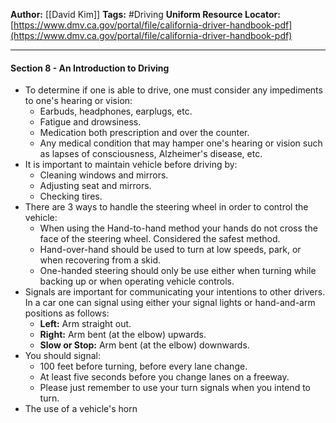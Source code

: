 **Author:** [[David Kim]] 
**Tags:** #Driving
**Uniform Resource Locator:**  [https://www.dmv.ca.gov/portal/file/california-driver-handbook-pdf](https://www.dmv.ca.gov/portal/file/california-driver-handbook-pdf)

---
#### Section 8 - An Introduction to Driving
- To determine if one is able to drive, one must consider any impediments to one's hearing or vision:
	- Earbuds, headphones, earplugs, etc.
	- Fatigue and drowsiness.
	- Medication both prescription and over the counter.
	- Any medical condition that may hamper one's hearing or vision such as lapses of consciousness, Alzheimer's disease, etc. 
- It is important to maintain vehicle before driving by:  
	- Cleaning windows and mirrors.
	- Adjusting seat and mirrors.
	- Checking tires. 
- There are 3 ways to handle the steering wheel in order to control the vehicle:
	- When using the Hand-to-hand method your hands do not cross the face of the steering wheel. Considered the safest method.
	- Hand-over-hand should be used to turn at low speeds, park, or when recovering from a skid.
	- One-handed steering should only be use either when turning while backing up or when operating vehicle controls.
-  Signals are important for communicating your intentions to other drivers. In a car one can signal using either your signal lights or hand-and-arm positions as follows:
	- **Left:** Arm straight out.
	- **Right:** Arm bent (at the elbow) upwards.
	- **Slow or Stop:** Arm bent (at the elbow) downwards.
- You should signal: 
	- 100 feet before turning, before every lane change.
	- At least five seconds before you change lanes on a freeway.
	- Please just remember to use your turn signals when you intend to turn.
- The use of a vehicle's horn